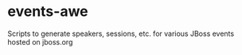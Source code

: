 events-awe
==========

Scripts to generate speakers, sessions, etc. for various JBoss events hosted on jboss.org
